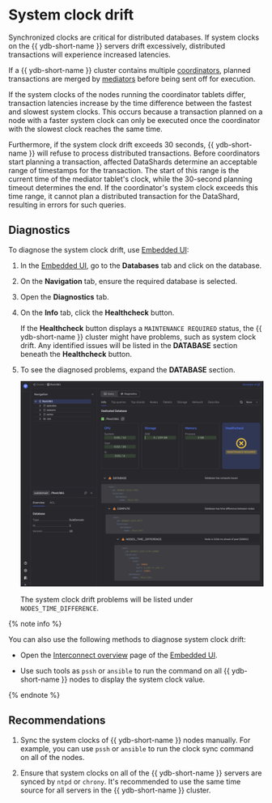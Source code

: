 # System clock drift

Synchronized clocks are critical for distributed databases. If system clocks on the {{ ydb-short-name }} servers drift excessively, distributed transactions will experience increased latencies.

If a {{ ydb-short-name }} cluster contains multiple [coordinators](../../../../concepts/glossary.md#coordinator), planned transactions are merged by [mediators](../../../../concepts/glossary.md#mediator) before being sent off for execution.

If the system clocks of the nodes running the coordinator tablets differ, transaction latencies increase by the time difference between the fastest and slowest system clocks. This occurs because a transaction planned on a node with a faster system clock can only be executed once the coordinator with the slowest clock reaches the same time.

Furthermore, if the system clock drift exceeds 30 seconds, {{ ydb-short-name }} will refuse to process distributed transactions. Before coordinators start planning a transaction, affected DataShards determine an acceptable range of timestamps for the transaction. The start of this range is the current time of the mediator tablet's clock, while the 30-second planning timeout determines the end. If the coordinator's system clock exceeds this time range, it cannot plan a distributed transaction for the DataShard, resulting in errors for such queries.

## Diagnostics

To diagnose the system clock drift, use [Embedded UI](../../../../reference/embedded-ui/index.md):


1. In the [Embedded UI](../../../../reference/embedded-ui/index.md), go to the **Databases** tab and click on the database.

1. On the **Navigation** tab, ensure the required database is selected.

1. Open the **Diagnostics** tab.

1. On the **Info** tab, click the **Healthcheck** button.

    If the **Healthcheck** button displays a `MAINTENANCE REQUIRED` status, the {{ ydb-short-name }} cluster might have problems, such as system clock drift. Any identified issues will be listed in the **DATABASE** section beneath the **Healthcheck** button.

1. To see the diagnosed problems, expand the **DATABASE** section.

    ![](_assets/healthcheck-clock-drift.png)

    The system clock drift problems will be listed under `NODES_TIME_DIFFERENCE`.

{% note info %}

You can also use the following methods to diagnose system clock drift:

- Open the [Interconnect overview](../../../../reference/embedded-ui/interconnect-overview.md) page of the [Embedded UI](../../../../reference/embedded-ui/index.md).

- Use such tools as `pssh` or `ansible` to run the command on all {{ ydb-short-name }} nodes to display the system clock value.

{% endnote %}

## Recommendations

1. Sync the system clocks of {{ ydb-short-name }} nodes manually. For example, you can use `pssh` or `ansible` to run the clock sync command on all of the nodes.

1. Ensure that system clocks on all of the {{ ydb-short-name }} servers are synced by `ntpd` or `chrony`. It's recommended to use the same time source for all servers in the {{ ydb-short-name }} cluster.
